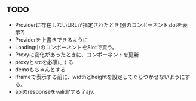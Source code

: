 ## TODO

* Providerに存在しないURLが指定されたとき(別のコンポーネントslotを表示?)
* Providerを上書きできるように
* Loading中のコンポーネントをSlotで貰う。
* Proxyに変化があったときに、コンポーネントを更新
* proxyとsrcを必須にする
* demoもちゃんとする
* iframeで表示する前に、widthとheightを設定してぐらつかせないようにする。
* apiのresponseをvalid?する？ajv.